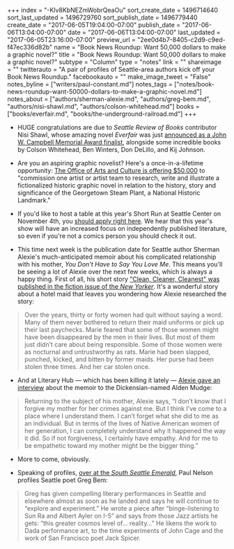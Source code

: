 +++
index = "-Klv8KbNEZmWobrQeaOu"
sort_create_date = 1496714640
sort_last_updated = 1496729760
sort_publish_date = 1496779440
create_date = "2017-06-05T19:04:00-07:00"
publish_date = "2017-06-06T13:04:00-07:00"
date = "2017-06-06T13:04:00-07:00"
last_updated = "2017-06-05T23:16:00-07:00"
preview_url = "2ee0d4b7-8405-c2d9-c9ed-f47ec336d82b"
name = "Book News Roundup: Want 50,000 dollars to make a graphic novel?"
title = "Book News Roundup: Want 50,000 dollars to make a graphic novel?"
subtype = "Column"
type = "notes"
link = ""
shareimage = ""
twitterauto = "A pair of profiles of Seattle-area authors kick off your Book News Roundup."
facebookauto = ""
make_image_tweet = "False"
notes_byline = ["writers/paul-constant.md"]
notes_tags = ["notes/book-news-roundup-want-50000-dollars-to-make-a-graphic-novel.md"]
notes_about = ["authors/sherman-alexie.md", "authors/greg-bem.md", "authors/nisi-shawl.md", "authors/colson-whitehead.md"]
books = ["books/everfair.md", "books/the-underground-railroad.md"]
+++
* HUGE congratulations are due to *Seattle Review of Books* contributor Nisi Shawl, whose amazing novel *Everfair* was just [announced as a John W. Campbell Memorial Award finalist](http://blog.worldswithoutend.com/2017/06/2017-john-w-campbell-memorial-award-finalists/#.WTYobUErIWp), alongside some incredible books by Colson Whitehead, Ben Winters, Don DeLillo, and Kij Johnson.

* Are you an aspiring graphic novelist? Here's a once-in-a-lifetime opportunity: [The Office of Arts and Culture is offering $50,000](http://www.seattle.gov/arts/georgetown-steam-plant-graphic-novel-call-to-artists) to "commission one artist or artist team to research, write and illustrate a fictionalized historic graphic novel in relation to the history, story and significance of the Georgetown Steam Plant, a National Historic Landmark." 

* If you'd like to host a table at this year's Short Run at Seattle Center on November 4th, you [should apply right here](https://docs.google.com/forms/d/e/1FAIpQLSeks10GN1fuW7fcBGEDbVhqMSJoaesD1CCjlkaaASn3poBLeA/viewform?c=0&w=1). We hear that this year's show will have an increased focus on independently published literature, so even if you're not a comics person you should check it out.

* This time next week is the publication date for Seattle author Sherman Alexie's much-anticipated memoir about his complicated relationship with his mother, *You Don't Have to Say You Love Me*. This means you'll be seeing a lot of Alexie over the next few weeks, which is always a happy thing. First of all, his short story ["Clean, Cleaner, Cleanest" was published in the fiction issue of the *New Yorker*](http://www.newyorker.com/magazine/2017/06/05/clean-cleaner-cleanest). It's a wonderful story about a hotel maid that leaves you wondering how Alexie researched the story:

<blockquote>Over the years, thirty or forty women had quit without saying a word. Many of them never bothered to return their maid uniforms or pick up their last paychecks. Marie feared that some of those women might have been disappeared by the men in their lives. But most of them just didn’t care about being responsible. Some of those women were as nocturnal and untrustworthy as rats. Marie had been slapped, punched, kicked, and bitten by former maids. Her purse had been stolen three times. And her car stolen once.</blockquote>

* And at Literary Hub — which has been killing it lately — [Alexie gave an interview](http://lithub.com/sherman-alexie-i-think-we-live-in-a-constant-funeral/) about the memoir to the Dickensian-named Alden Mudge:

<blockquote>Returning to the subject of his mother, Alexie says, “I don’t know that I forgive my mother for her crimes against me. But I think I’ve come to a place where I understand them. I can’t forget what she did to me as an individual. But in terms of the lives of Native American women of her generation, I can completely understand why it happened the way it did. So if not forgiveness, I certainly have empathy. And for me to be empathetic toward my mother might be the bigger thing.”</blockquote>

* More to come, obviously.

* Speaking of profiles, [over at the *South Seattle Emerald*](https://southseattleemerald.com/2017/06/02/profile-of-an-anarcho-leftist-poetlibrarian-gentrifier-greg-bem/), Paul Nelson profiles Seattle poet Greg Bem:

<blockquote>Greg has given compelling literary performances in Seattle and elsewhere almost as soon as he landed and says he will continue to “explore and experiment.” He wrote a piece after “binge-listening to Sun Ra and Albert Ayler on I-5” and says from those Jazz artists he gets: “this greater cosmos level of… reality…” He likens the work to Dada performance art, to the time experiments of John Cage and the work of San Francisco poet Jack Spicer.</blockquote>